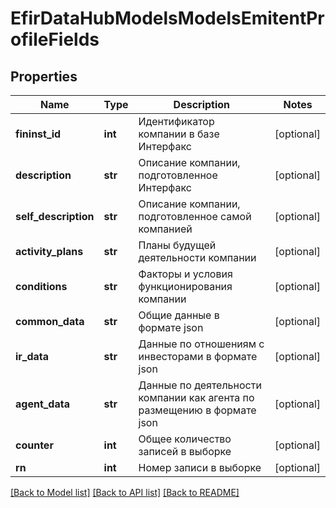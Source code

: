 # EfirDataHubModelsModelsEmitentProfileFields

## Properties
Name | Type | Description | Notes
------------ | ------------- | ------------- | -------------
**fininst_id** | **int** | Идентификатор компании в базе Интерфакс | [optional] 
**description** | **str** | Описание компании, подготовленное Интерфакс | [optional] 
**self_description** | **str** | Описание компании, подготовленное самой компанией | [optional] 
**activity_plans** | **str** | Планы будущей деятельности компании | [optional] 
**conditions** | **str** | Факторы и условия функционирования компании | [optional] 
**common_data** | **str** | Общие данные в формате json | [optional] 
**ir_data** | **str** | Данные по отношениям с инвесторами в формате json | [optional] 
**agent_data** | **str** | Данные по деятельности компании как агента по размещению в формате json | [optional] 
**counter** | **int** | Общее количество записей в выборке | [optional] 
**rn** | **int** | Номер записи в выборке | [optional] 

[[Back to Model list]](../README.md#documentation-for-models) [[Back to API list]](../README.md#documentation-for-api-endpoints) [[Back to README]](../README.md)

